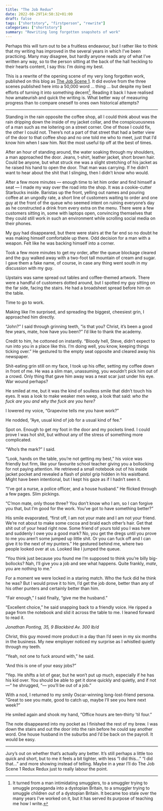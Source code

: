 ```yaml
---
title: "The Job Redux"
date: 2022-08-29T14:50:32+01:00
draft: false
tags: ["shortstory", "firstperson", "rewrite"]
categories: ["shortstory"]
summary: "Rewriting long forgotten snapshots of work"
---
```


Perhaps this will turn out to be a fruitless endeavour, but I rather like to think that my writing has improved in the several years in which I’ve been practicing. Many may disagree, but hardly anyone reads any of what I’ve written any way, so to the person sitting at the back of the hall heckling to their hearts content, I say this: I’m doing my best.

This is a rewrite of the opening scene of my very long forgotten work, published on this blog as [The Job Scene 1][1]. It did evolve from the three scenes published here into a 50,000 word … thing … but despite my best efforts of turning it into something decent[^1], Reading it back I have realised how amateurish and quick the writing is. What better way of measuring progress than to compare oneself to ones own historical attempts?

---- 
Standing in the rain opposite the coffee shop, all I could think about was the rain dripping down the inside of my jacket collar, and the conspicuousness of a man such as me loitering on a street corner. One of those I could fix, the other I could not. There’s not a part of that street that had a better view of the door to that coffee shop and no one told me who to meet, just that I’d know him when I saw him. Not the most useful tip off at the best of times.

After an hour of standing around, the water soaking through my shoulders, a man approached the door. Jeans, t-shirt, leather jacket, short brown hair. Could be anyone, but what struck me was a slight stretching of his jacket as he raised his hand to open the door. That man was carrying. If he didn’t want to hear about the shit that I slinging, then I didn’t know who would.

After a few more minutes — enough time to let him order and find himself a seat — I made my way over the road into the shop. It was a cookie-cutter Starbucks inside. Baristas up the front, yelling out names and pouring coffee at an ungodly rate, a short line of customers waiting to order and one guy at the front of the queue who seemed intent on ruining everyone’s day as he constructed a drink from every extra on the menu. There were a few customers sitting in, some with laptops open, convincing themselves that they could still work in such an environment while scrolling social media on their phones.

My guy had disappeared, but there were stairs at the far end so no doubt he was making himself comfortable up there. Odd decision for a man with a weapon. Felt like he was backing himself into a corner.

Took a few more minutes to get my order, after the queue blockage cleared and the guy walked away with a two-foot tall mountain of cream and sugar. I gave them a fake name, of course, in case any thing went south in my discussion with my guy.

Upstairs was same spread out tables and coffee-themed artwork. There were a handful of customers dotted around, but I spotted my guy sitting on the far side, facing the stairs. He had a broadsheet spread before him on the table.

Time to go to work.

Making like I’m surprised, and spreading the biggest, cheesiest grin, I approached him directly.

“John?” I said through grinning teeth, “is that you? Christ, it’s been a good few years, mate, how have you been?” I’d like to thank the academy.

Credit to him, he cottoned on instantly. “Bloody hell, Steve, didn’t expect to run into you in a place like this. I’m doing well, you know, keeping things ticking over.” He gestured to the empty seat opposite and cleared away his newspaper.

Shit-eating grin still on my face, I took up his offer, setting my coffee down in front of me. He was a slim man, unassuming, you wouldn’t pick him out of a crowd. Only thing that gave him away was a neat scar just under his eye. War wound perhaps?

He smiled at me, but it was the kind of soulless smile that didn’t touch his eyes. It was a look to make weaker men weep, a look that said: _who the fuck are you and why the fuck are you here?_

I lowered my voice, “Grapevine tells me you have work?”

He nodded, “Aye, usual kind of job for a usual kind of fee.”

Spot on. Enough to get my foot in the door and my pockets lined. I could  prove I was hot shit, but without any of the stress of something more complicated.

“Who’s the mark?” I said.

“Look, hands on the table, you’re not getting my best,” his voice was friendly but firm, like your favourite school teacher giving you a bollocking for not paying attention. He retrieved a small notebook out of his inside jacket pocket and revealed a flash of pistol grip hidden in his waistband. Might have been intentional, but I kept his gaze as if I hadn’t seen it.

“I’ve got a nurse, a police officer, and a house husband.” He flicked through a few pages. Slim pickings.

“C’mon mate, only those three? You don’t know who I am, so I can forgive you that, but I’m good for the work. You’ve got to have something better?”

His smile evaporated, “first off, I am not your mate and I am not your friend. We’re not about to make some cocoa and braid each other’s hair. Get that shit out of your head right now. Some friend of yours told you I was here and suddenly I owe you a good mark? No, you get the dregs until you prove to me you aren’t some jumped up little shit. Or you can fuck off and I can give it to the next of my punters.” He gestured behind me, where two people looked over at us. Looked like I jumped the queue.

“You think just because you found me I’m supposed to think you’re billy big-bollocks? Nah, I’ll give you a job and see what happens. Quite frankly, _mate_, you are nothing to me.”

For a moment we were locked in a staring match. Who the fuck did he think he was? But I would prove it to him, I’d get the job done, better than any of his other punters and certainly better than him.

“Fair enough,” I said finally, “give me the husband.”

“Excellent choice,” he said snapping back to a friendly voice. He ripped a page from the notebook and slid it across the table to me. I leaned forward to read it.

_Jonathan Ponting, 35, 9 Blackbird Av. 300 lb/d_

Christ, this guy moved more product in a day than I’d seen in my six months in the business. My new employer noticed my surprise as I whistled quietly through my teeth.

“Yeah, not one to fuck around with,” he said.

“And this is one of your easy jobs?”

“Yep. He shifts a lot of gear, but he won’t put up much, especially if he has his kid over. You should be able to get it done quickly and quietly, and if not —“ he shrugged, “— you’ll be out of a job.”

With a nod, I returned to my smily Oscar-winning long-lost-friend persona. “Great to see you mate, good to catch up, maybe I’ll see you here next week?”

He smiled again and shook my hand, “Office hours are ten-thirty ’til four.”

The note disappeared into my pocket as I finished the rest of my brew. I was down the stairs and out the door into the rain before he could say another word. One house husband in the suburbs and I’d be back on the payroll. It would be easy.

---- 

Jury’s out on whether that’s actually any better. It’s still perhaps a little too quick and short, but to me it feels a bit tighter, with less “I did this…” “I did that…” and more showing instead of telling. Maybe in a year I’ll do The Job Scene 1 Redux Redux just to really labour the point.

[^1]:	It turned from a man intimidating smugglers, to a smuggler trying to smuggle propaganda into a dystopian Britain, to a smuggler trying to smuggle children *out* of a dystopian Britain. It became too stale over the many years I’ve worked on it, but it has served its purpose of teaching me how I write.

[1]:	/writing/stories/001-the-job/
